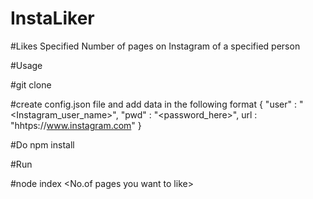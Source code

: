 # InstaLiker

#Likes Specified Number of pages on Instagram of a specified person 

#Usage

#git clone 

#create config.json file and add data in the following format
{
    "user" : "<Instagram_user_name>",
    "pwd" : "<password_here>",
    url : "hhtps://www.instagram.com"
}

#Do npm install

#Run

#node index <No.of pages you want to like>

